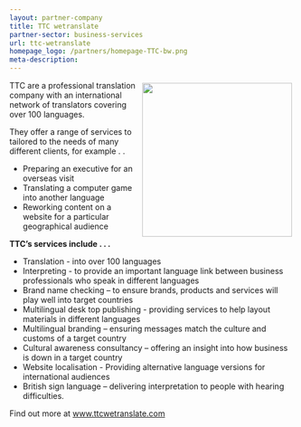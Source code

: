 ```yaml
---
layout: partner-company
title: TTC wetranslate
partner-sector: business-services
url: ttc-wetranslate
homepage_logo: /partners/homepage-TTC-bw.png
meta-description:
---
```


<p><img alt="" src="//clarity-strategies.github.io/ie-uploads/uploads/partners/TTC_RGB_Logo.png" style="float:right; height:272px; margin:4px; width:265px" />TTC are a professional translation company with an international network of translators covering over 100 languages.&nbsp;</p><p>They offer a range of services to tailored to the needs of many different clients, for example . .</p><ul><li>Preparing an executive for an overseas visit</li><li>Translating a computer game into another language</li><li>Reworking content on a website for a particular geographical audience</li></ul><p><strong>TTC&rsquo;s services include . . .</strong></p><ul><li>Translation - into over 100 languages</li><li>Interpreting - to provide an important language link between business professionals who speak in different languages</li><li>Brand name checking &ndash; to ensure brands, products and services will play well into target countries</li><li>Multilingual desk top publishing - providing services to help layout materials in different languages</li><li>Multilingual branding &ndash; ensuring messages match the culture and customs of a target country</li><li>Cultural awareness consultancy &ndash; offering an insight into how business is down in a target country</li><li>Website localisation - Providing alternative language versions for international audiences</li><li>British sign language &ndash; delivering interpretation to people with hearing difficulties.</li></ul><p>Find out more at <a href="http://www.ttcwetranslate.com">www.ttcwetranslate.com</a></p>